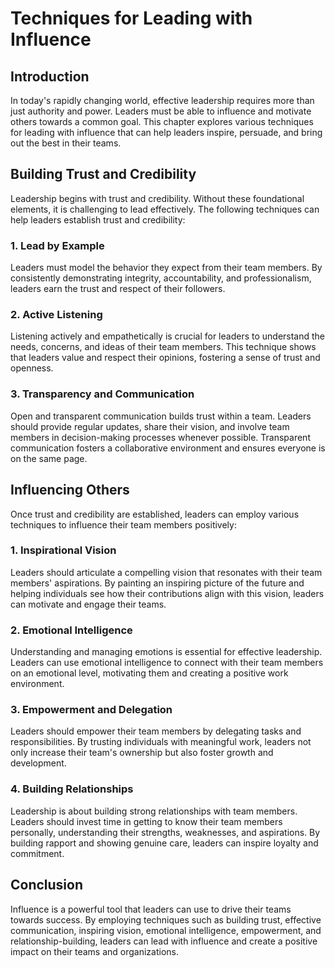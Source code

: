 Techniques for Leading with Influence
==============================================

Introduction
------------

In today's rapidly changing world, effective leadership requires more than just authority and power. Leaders must be able to influence and motivate others towards a common goal. This chapter explores various techniques for leading with influence that can help leaders inspire, persuade, and bring out the best in their teams.

Building Trust and Credibility
------------------------------

Leadership begins with trust and credibility. Without these foundational elements, it is challenging to lead effectively. The following techniques can help leaders establish trust and credibility:

### 1. Lead by Example

Leaders must model the behavior they expect from their team members. By consistently demonstrating integrity, accountability, and professionalism, leaders earn the trust and respect of their followers.

### 2. Active Listening

Listening actively and empathetically is crucial for leaders to understand the needs, concerns, and ideas of their team members. This technique shows that leaders value and respect their opinions, fostering a sense of trust and openness.

### 3. Transparency and Communication

Open and transparent communication builds trust within a team. Leaders should provide regular updates, share their vision, and involve team members in decision-making processes whenever possible. Transparent communication fosters a collaborative environment and ensures everyone is on the same page.

Influencing Others
------------------

Once trust and credibility are established, leaders can employ various techniques to influence their team members positively:

### 1. Inspirational Vision

Leaders should articulate a compelling vision that resonates with their team members' aspirations. By painting an inspiring picture of the future and helping individuals see how their contributions align with this vision, leaders can motivate and engage their teams.

### 2. Emotional Intelligence

Understanding and managing emotions is essential for effective leadership. Leaders can use emotional intelligence to connect with their team members on an emotional level, motivating them and creating a positive work environment.

### 3. Empowerment and Delegation

Leaders should empower their team members by delegating tasks and responsibilities. By trusting individuals with meaningful work, leaders not only increase their team's ownership but also foster growth and development.

### 4. Building Relationships

Leadership is about building strong relationships with team members. Leaders should invest time in getting to know their team members personally, understanding their strengths, weaknesses, and aspirations. By building rapport and showing genuine care, leaders can inspire loyalty and commitment.

Conclusion
----------

Influence is a powerful tool that leaders can use to drive their teams towards success. By employing techniques such as building trust, effective communication, inspiring vision, emotional intelligence, empowerment, and relationship-building, leaders can lead with influence and create a positive impact on their teams and organizations.
